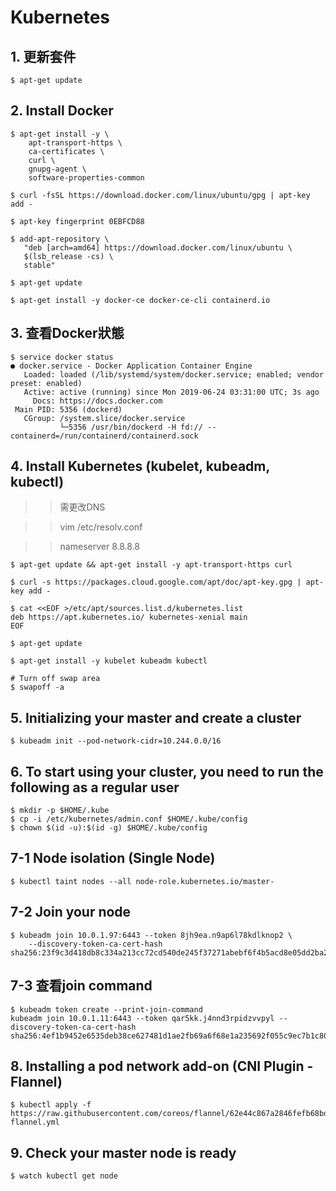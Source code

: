 # Kubernetes
## 1. 更新套件
```
$ apt-get update
```
## 2. Install Docker
```
$ apt-get install -y \
    apt-transport-https \
    ca-certificates \
    curl \
    gnupg-agent \
    software-properties-common

$ curl -fsSL https://download.docker.com/linux/ubuntu/gpg | apt-key add -

$ apt-key fingerprint 0EBFCD88

$ add-apt-repository \
   "deb [arch=amd64] https://download.docker.com/linux/ubuntu \
   $(lsb_release -cs) \
   stable"

$ apt-get update

$ apt-get install -y docker-ce docker-ce-cli containerd.io
```
## 3. 查看Docker狀態
```
$ service docker status
● docker.service - Docker Application Container Engine
   Loaded: loaded (/lib/systemd/system/docker.service; enabled; vendor preset: enabled)
   Active: active (running) since Mon 2019-06-24 03:31:00 UTC; 3s ago
     Docs: https://docs.docker.com
 Main PID: 5356 (dockerd)
   CGroup: /system.slice/docker.service
           └─5356 /usr/bin/dockerd -H fd:// --containerd=/run/containerd/containerd.sock
```

## 4. Install Kubernetes (kubelet, kubeadm, kubectl)
>> 需更改DNS

>> vim /etc/resolv.conf

>> nameserver 8.8.8.8

```
$ apt-get update && apt-get install -y apt-transport-https curl

$ curl -s https://packages.cloud.google.com/apt/doc/apt-key.gpg | apt-key add -

$ cat <<EOF >/etc/apt/sources.list.d/kubernetes.list
deb https://apt.kubernetes.io/ kubernetes-xenial main
EOF

$ apt-get update

$ apt-get install -y kubelet kubeadm kubectl

# Turn off swap area
$ swapoff -a
```

## 5. Initializing your master and create a cluster
```
$ kubeadm init --pod-network-cidr=10.244.0.0/16
```

## 6. To start using your cluster, you need to run the following as a regular user
```
$ mkdir -p $HOME/.kube
$ cp -i /etc/kubernetes/admin.conf $HOME/.kube/config
$ chown $(id -u):$(id -g) $HOME/.kube/config
```

## 7-1 Node isolation (Single Node)
```
$ kubectl taint nodes --all node-role.kubernetes.io/master-
```

## 7-2 Join your node
```
$ kubeadm join 10.0.1.97:6443 --token 8jh9ea.n9ap6l78kdlknop2 \
    --discovery-token-ca-cert-hash sha256:23f9c3d418db8c334a213cc72cd540de245f37271abebf6f4b5acd8e05dd2ba2 
```

## 7-3 查看join command
```
$ kubeadm token create --print-join-command
kubeadm join 10.0.1.11:6443 --token qar5kk.j4nnd3rpidzvvpyl --discovery-token-ca-cert-hash sha256:4ef1b9452e6535deb38ce627481d1ae2fb69a6f68e1a235692f055c9ec7b1c80
```

## 8. Installing a pod network add-on (CNI Plugin - Flannel)
```
$ kubectl apply -f https://raw.githubusercontent.com/coreos/flannel/62e44c867a2846fefb68bd5f178daf4da3095ccb/Documentation/kube-flannel.yml
```

## 9. Check your master node is ready
```
$ watch kubectl get node
```